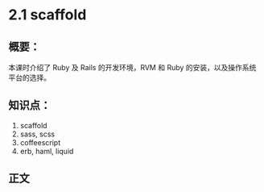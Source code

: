 # 2.1 scaffold

## 概要：

本课时介绍了 Ruby 及 Rails 的开发环境，RVM 和 Ruby 的安装，以及操作系统平台的选择。

## 知识点：

1. scaffold
2. sass, scss
3. coffeescript
4. erb, haml, liquid

## 正文

